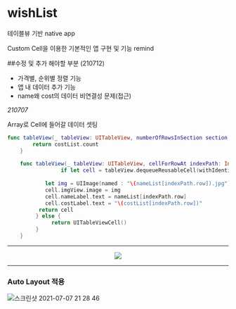 # wishList
테이블뷰 기반 native app 

Custom Cell을 이용한 기본적인 앱 구현 및 기능 remind

##수정 및 추가 해야할 부분 (210712)
- 가격별, 순위별 정렬 기능
- 앱 내 데이터 추가 기능
- name왜 cost의 데이터 비연결성 문제(접근)


_210707_

Array로 Cell에 들어갈 데이터 셋팅

```swift
func tableView(_ tableView: UITableView, numberOfRowsInSection section: Int) -> Int {
        return costList.count
    }
    
    func tableView(_ tableView: UITableView, cellForRowAt indexPath: IndexPath) -> UITableViewCell {
                 if let cell = tableView.dequeueReusableCell(withIdentifier: "cell", for: indexPath) as? ListCell {
        
            let img = UIImage(named : "\(nameList[indexPath.row]).jpg")
            cell.imgView.image = img
            cell.nameLabel.text = nameList[indexPath.row]
            cell.costLabel.text = "\(costList[indexPath.row])"
          return cell
         } else {
              return UITableViewCell()
         }
    }
```

----------------


<center><img src="https://user-images.githubusercontent.com/40759743/124763147-9b4f6380-df6e-11eb-93cb-01c53cd9b005.png"></center>

----------------

### Auto Layout 적용


![스크린샷 2021-07-07 21 28 46](https://user-images.githubusercontent.com/40759743/124760620-e1ef8e80-df6b-11eb-9ae6-6d455042e203.png)


